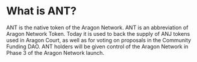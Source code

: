 # What is ANT?

ANT is the native token of the Aragon Network. ANT is an abbreviation of Aragon Network Token. Today it is used to back the supply of ANJ tokens used in Aragon Court, as well as for voting on proposals in the Community Funding DAO. ANT holders will be given control of the Aragon Network in Phase 3 of the Aragon Network launch.
